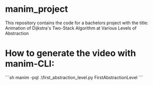 # manim_project
This repository contains the code for a bachelors project with the title: Animation of Dijkstra's Two-Stack Algorithm at Various Levels of Abstraction

# How to generate the video with manim-CLI:
´´´sh
manim -pql .\first_abstraction_level.py FirstAbstractionLevel
´´´